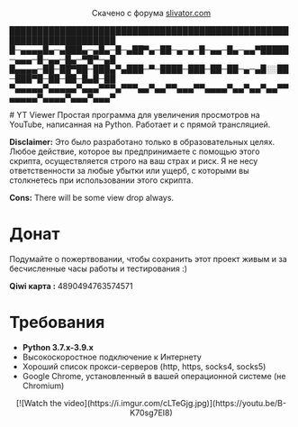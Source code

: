 <p align="center">
  Скачено с форума <a href="https://slivator.com/" arget="_blank">slivator.com</a>
</p>
<p align="center">

█████████████████████████████████████████████████████████████████████
█─▄▄▄▄█▄─▄███▄─▄█▄─█─▄██▀▄─██─▄─▄─█─▄▄─█▄─▄▄▀█████─▄▄▄─█─▄▄─█▄─▀█▀─▄█
█▄▄▄▄─██─██▀██─███▄▀▄███─▀─████─███─██─██─▄─▄█░░██─███▀█─██─██─█▄█─██
▀▄▄▄▄▄▀▄▄▄▄▄▀▄▄▄▀▀▀▄▀▀▀▄▄▀▄▄▀▀▄▄▄▀▀▄▄▄▄▀▄▄▀▄▄▀▄▄▀▀▄▄▄▄▄▀▄▄▄▄▀▄▄▄▀▄▄▄▀
</p>
# YT Viewer
Простая программа для увеличения просмотров на YouTube, написанная на Python. Работает и с прямой трансляцией.

**Disclaimer:** Это было разработано только в образовательных целях. Любое действие, которое вы предпринимаете с помощью этого скрипта, осуществляется строго на ваш страх и риск. Я не несу ответственности за любые убытки или ущерб, с которыми вы столкнетесь при использовании этого скрипта.

**Cons:** There will be some view drop always. 

# Донат
   Подумайте о пожертвовании, чтобы сохранить этот проект живым и за бесчисленные часы работы и тестирования :)
   
  **Qiwi карта :** 4890494763574571

# Требования
 * **Python 3.7.x-3.9.x**
 * Высокоскоростное подключение к Интернету
 * Хороший список прокси-серверов (http, https, socks4, socks5)
 * Google Chrome, установленный в вашей операционной системе (не Chromium)
<p align="center">
[![Watch the video](https://i.imgur.com/cLTeGjg.jpg)](https://youtu.be/B-K70sg7EI8)
</p>
